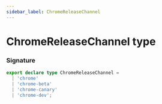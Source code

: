 ```yaml
---
sidebar_label: ChromeReleaseChannel
---
```


# ChromeReleaseChannel type

### Signature

```typescript
export declare type ChromeReleaseChannel =
  | 'chrome'
  | 'chrome-beta'
  | 'chrome-canary'
  | 'chrome-dev';
```

